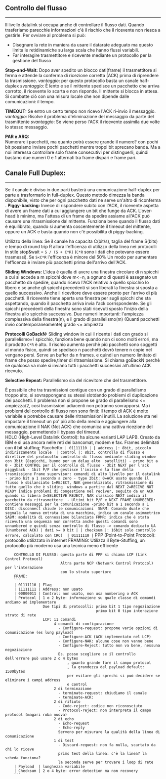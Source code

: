 ## Controllo del flusso
-----------------------
Il livello datalink si occupa anche di controllare il flusso dati. 
Quando trasferiamo parecchie informazioni c'è il rischio che il ricevente non riesca a gestirle.
Per ovviare al problema si può:
- Disegnare la rete in maniera da usare il datarate adeguato ma questo limita le retidinamiche su larga scala che hanno flussi variabili.
- Far interagire trasmettitore e ricevente mediante un protocollo per la gestione del flusso

**Stop-and-Wait:**
     Dopo aver spedito un blocco dati(frame) il trasmettitore si ferma e attende la conferma di ricezione
     corretta (ACK) prima di riprendere la trasmissione. 
     _vantaggio_: per questo protocollo basta un canale half-duplex
     _svantaggio_: È lento e se il mittente spedisce un pacchetto che arriva corrotto, il ricevente 
     lo scarta e non risponde. Il mittente si blocca in attesa. Si combatte ciò con una misura locale che
     non dipende dalle comunicazioni: il tempo. 
 
 **TIMEOUT:** 
     Se entro un certo tempo non ricevo l'ACK ri-invio il messaggio.
     _vantaggio_: Risolve il problema d'eliminazione del messaggio da parte del trasmittente
     _svantaggio_: Se viene perso l'ACK il ricevente assimila due volte lo stesso messaggio.
     
**PAR e ARQ:**      
     Numerare i pacchetti, ma quanto potrà essere grande il numero? con pochi bit possiamo inviare pochi 
     pacchetti mentre troppi bit sprecano banda. 
     Ma a noi interessa controllare solo frame consecutivi per distinguerli, quindi bastano due numeri
     0 e 1 alternati tra frame dispari e frame pari.
    
## Canale Full Duplex:
----------------------
Se il canale è diviso in due parti basterà una comunicazione half-duplex per parte a trasformarlo in full-duplex. Questo metodo dimezza la banda disponibile, visto che per ogni pacchetto dati ne serve un'altro di riconferma .
**Piggy-backing:**
        Invece di rispondere subito con l'ACK, il ricevente aspetta di avere un frame dati a cui aggiungere un bit 
        che funge da ACK. 
        L'over-head è minimo, ma l'attesa di un frame da spedire assiame all'ACK può causare una ritrasmissione
        dal mittente.
        Funziona bene quando il flusso dati è equilibrato, quando si aumenta coscentemente 
        il timeout del mittente, oppure un ACK e basta quando non c'è possibilita di piggy-backing.
 
   
Utilizzo della linea:
Se il canale ha capacita C(bit/s), taglia del frame S(bits) e tempo di round trip R allora l'efficenza di utilizzo della linea nei protocolli in stile stop&wait = `S / (S + C*R)` (`C*R` sono i dati che potevano essere trasmessi). Se `S<C*R` l'efficenza è minore del 50%
Un modo per aumentare l'efficenza è inviare più pacchetti prima dell'arrivo dell'ACK.
     
**Sliding Windows:**
        L'idea è quella di avere una finestra  circolare di n spicchi a cui si accede a m spicchi dove m<=n,
        a ognuno di questi è assegnato un pacchetto da spedire,
        quando ricevo l'ACK  relativo a quello spicchio lo libero e se anche gli spicchi precedenti si son liberati        la finestra si sposta a quello successivo.
        Anche il ricevitore deve essere pronto per l'arrivo di più pacchetti.
        Il ricevente tiene aperta una finestra per sugli spicchi che sta aspettando, quando il pacchetto arriva
        invia l'ack corrispondente. Se gli spicchi precedenti della finestra sono stati ricevuti sposto l'inizio 
        della finestra allo spicchio successivo.
        Due numeri importanti: l'ampiezza complessiva della finestra(n), e il grado di parallelismo(m)
        (Quanti pacchetti invio contemporaneamente)
        grado <= ampiezza

**Protocolli GoBackN:**
        Sliding window in cui il ricente i dati con grado si parallelismo=1 spicchio, funziona bene quando non ci 
        sono molti errori, ma il prodotto `C*R` è alto.
        Il rischio aumenta perchè più pacchetti sono soggetti al mondo fisico, quindi se spedisco n pacchetti 
        dovrò tenere n copie nel vengano persi. Serve un buffer da n frames. 
        e quindi un numero limitato di frame che posso spedire,timer di ritrasmissione.
        Si chiama goBackN perchè se qualcosa va male si inviano tutti i pacchetti successivi all'ultimo
        ACK ricevuto.

**Selective Repeat:**
        Parallelismo sia del ricevitore che del trasmettitore.
        
È possibile che tra trasmissioni contigue con un grado di parallelismo troppo alto, si sovrappongano su stessi slotdando problemi di duplicazione dei pacchetti. Il problema non si propone se grado di parallelismo <= ampiezza/2, così trasmissioni adiacenti non potranno sovrapporsi.
Ma i problemi del controllo di flusso non sono finiti: Il tempo di ACK è molto variabile e potrebbe causare delle ritrasmissioni inutili. La soluzione sta nel impostare il timeout un po' più alto della media e aggiungere alla comunicazione il NAK (Not ACK) che comunica una cattiva ricezione del messaggio, permettendo il bypass del timeout.     
     HDLC (High-Level Datalink Control):
         ha alcune varianti LAP LAPB. Creato da IBM e si usa ancora nelle reti dei bancomat, modem e fax.
         Frames delimitati con il bit stuffing; 
         Pacchetto:
         ```
            | 01111110 |
            | address |:
                8bit, piccolo indirizzamento locale 
            | control |:
                8bit, controllo di flusso e direttive del protocollo
                controllo di flusso mediante sliding window con 3bit (8spicchi, buono per un delay alto 
                satelliti)
                - primo bit a 0
                - 3bit CONTROL per il controllo di flusso
                - 3bit NEXT per l'ack piggyback
                - 1bit P/F che gestisce l'inizio e la fine della trasmissione
                Frame supervisor:
                comandi di alto livello per il datalink
                - primo bit a 1 secondo a zero
                - type 2bit: 0=ACK usato quando il flusso è sbilanciato
                             1=REJECT, NAK generalizzato, ritrasmissione di tutto quello che è sliding 
                             windows a partire dal NEXT
                             2=RECIVE NOT READY indica problemi di congestione nel reciver, seguito da un
                             ACK quando si libera
                             3=SELECTIVE REJECT, NAK classico NEXT indica il pacchetto da ritrasmettere 
                - Ultimi bit P/F e NEXT
                FRAME UNUMBERED:
                contiene messaggi per la comunicazione
                    -primo bit a 1 secondo a 1
                    DISC: disconnect chiude le comunicazioni 
                    SNRM: Comando duale che segnala la nuova entrata di una macchina, indica un canale
                    asimmetrico
                    SABM: modalità di connessione bilanciata
                    FRMR: indica che è stata ricevuta una sequenza non corretta
                    anche questi comandi sono unnumbered e quindi senza controllo di flusso
                    -> comando dedicato UA (Unumbered ACK)
            | dati >= 0 bit |
            | checksum |:
                16bit solo controllo errore, calcolato con CRC) 
            | 01111110 |
            ```
    PPP (Point-to-Point Protocol):
        protocollo utilizzato in internet
        FRAMING: Utilizza il Byte-Stuffing, un protocollo più moderno usa una tecnica meno efficente
            
        CONTROLLO DI FLUSSO: questa parte di PPP si chiama LCP (Link Control Protocol)
                             Altra parte NCP (Network Control Protocol) per l'interazione
                             con lo strato superiore 
        FRAME: 
        ```
        | 01111110 | Flag
        | 11111111 | Address: non usato
        | 00000011 | Control: non usato, non usa numbering o ACK
        | Protocol | 1 o 2 byte: informazione su quale classe di comandi andiamo ad implementare
                     Due tipi di protocolli: primo bit 1 tipo negoziazione
                                             primo bit 0 tipo interazione strato di rete
                     LCP: 11 comandi
                          4 comandi di configurazione
                            - Configure-request: propone varie opzioni di comunicazione (es lung payload)
                            - Configure-ACK (ACK implementato nel LCP)
                            - Configure-NAK: alcune cose non vanno bene
                            - Configure-Reject: tutto non va bene, nessuna negoziazione 
                            Es. posso scegliere se il controllo dell'errore può usare 2 o 4 bytes
                                , quanto grande fare il campo protocol
                                , la grandezza del payload default: 1500bytes
                                per evitare gli sprechi si può decidere se eliminare i campi address
                                e control
                          2 di terminazione
                            - terminate-request: chiudiamo il canale
                            - terminate-ACK:
                          2 di rifiuto
                            - Code-reject: codice non riconosciuto
                            - Protocol-reject: non interpreta il campo protocol (magari roba nuova)
                          2 di echo
                            - Echo-request
                            - Echo-reply
                            Servono per misurare la qualità della linea di comunicazione
                          1 di test
                            - Discard-request: non fa nulla, scartato da chi lo riceve
                            primo test della linea: c'è la linea? la scheda funziona?
                            la seconda serve per trovare i loop di rete
        | Payload  | lunghezza variabile
        | Checksum | 2 o 4 byte: error detection ma non recovery 
        ```          
